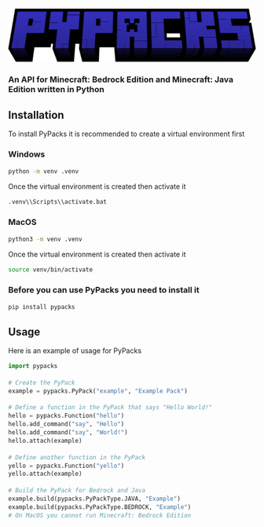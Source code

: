 ![](logo/logo.png)
### An API for Minecraft: Bedrock Edition and Minecraft: Java Edition written in Python
## Installation
To install PyPacks it is recommended to create a virtual environment first

### Windows

```sh
python -m venv .venv
```

Once the virtual environment is created then activate it

```sh
.venv\\Scripts\\activate.bat
```

### MacOS

```sh
python3 -m venv .venv
```

Once the virtual environment is created then activate it

```sh
source venv/bin/activate
```

### Before you can use PyPacks you need to install it

```sh
pip install pypacks
```

## Usage

Here is an example of usage for PyPacks
```python
import pypacks

# Create the PyPack
example = pypacks.PyPack("example", "Example Pack")

# Define a function in the PyPack that says "Hello World!"
hello = pypacks.Function("hello")
hello.add_command("say", "Hello")
hello.add_command("say", "World!")
hello.attach(example)

# Define another function in the PyPack
yello = pypacks.Function("yello")
yello.attach(example)

# Build the PyPack for Bedrock and Java
example.build(pypacks.PyPackType.JAVA, "Example")
example.build(pypacks.PyPackType.BEDROCK, "Example")
# On MacOS you cannot run Minecraft: Bedrock Edition

```
